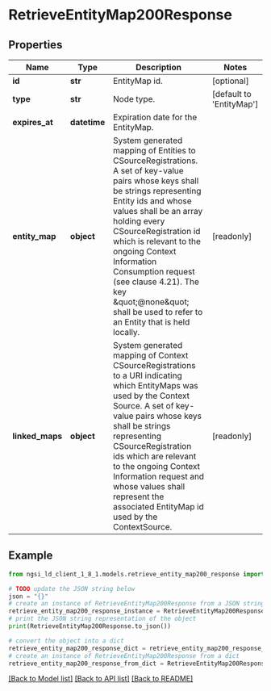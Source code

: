 # RetrieveEntityMap200Response


## Properties

Name | Type | Description | Notes
------------ | ------------- | ------------- | -------------
**id** | **str** | EntityMap id.  | [optional] 
**type** | **str** | Node type.  | [default to 'EntityMap']
**expires_at** | **datetime** | Expiration date for the EntityMap.  | 
**entity_map** | **object** | System generated mapping of Entities to CSourceRegistrations.  A set of key-value pairs whose keys shall be strings representing  Entity ids and whose values shall be an array holding every  CSourceRegistration id which is relevant to the ongoing Context  Information Consumption request (see clause 4.21).   The key \&quot;@none\&quot; shall be used to refer to an Entity that is held locally.  | [readonly] 
**linked_maps** | **object** | System generated mapping of Context CSourceRegistrations to a URI  indicating which EntityMaps was used by the Context Source.  A set of key-value pairs whose keys shall be strings representing  CSourceRegistration ids which are relevant to the ongoing Context  Information request and whose values shall represent the associated  EntityMap id used by the ContextSource.  | [readonly] 

## Example

```python
from ngsi_ld_client_1_8_1.models.retrieve_entity_map200_response import RetrieveEntityMap200Response

# TODO update the JSON string below
json = "{}"
# create an instance of RetrieveEntityMap200Response from a JSON string
retrieve_entity_map200_response_instance = RetrieveEntityMap200Response.from_json(json)
# print the JSON string representation of the object
print(RetrieveEntityMap200Response.to_json())

# convert the object into a dict
retrieve_entity_map200_response_dict = retrieve_entity_map200_response_instance.to_dict()
# create an instance of RetrieveEntityMap200Response from a dict
retrieve_entity_map200_response_from_dict = RetrieveEntityMap200Response.from_dict(retrieve_entity_map200_response_dict)
```
[[Back to Model list]](../README.md#documentation-for-models) [[Back to API list]](../README.md#documentation-for-api-endpoints) [[Back to README]](../README.md)


